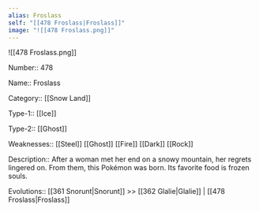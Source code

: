 ```yaml
---
alias: Froslass
self: "[[478 Froslass|Froslass]]"
image: "![[478 Froslass.png]]"
---
```


![[478 Froslass.png]]


Number:: 478

Name:: Froslass

Category:: [[Snow Land]]

Type-1:: [[Ice]]

Type-2:: [[Ghost]] 

Weaknesses:: [[Steel]] [[Ghost]] [[Fire]] [[Dark]] [[Rock]] 

Description:: After a woman met her end on a snowy mountain, her regrets lingered on. From them, this Pokémon was born. Its favorite food is frozen souls.

Evolutions:: [[361 Snorunt|Snorunt]] >> [[362 Glalie|Glalie]] | [[478 Froslass|Froslass]]